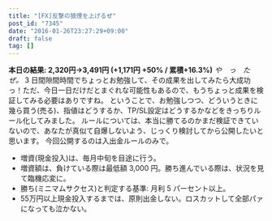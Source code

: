 ```yaml
---
title: "[FX]反撃の狼煙を上げるぜ"
post_id: "7345"
date: "2016-01-26T23:27:29+09:00"
draft: false
tag: []
---
```



**本日の結果: 2,320円→3,491円 (+1,171円 +50% / 累積+16.3%)** _や　っ　た　ぜ。_ 3 日間隙間時間でちょっとお勉強して、その成果を出してみたら大成功っ！ただ、今日一日だけだとまぐれな可能性もあるので、もうちょっと成果を検証してみる必要はありですね。  ということで、お勉強しつつ、どういうときに幾ら買う(売る)、指値はどうするか、TP/SL設定はどうするかなどをきっちりルール化してみました。 ルールについては、本当に勝てるのかまだ検証できていないので、あなたが真似て自爆しないよう、じっくり検討してから公開したいと思います。 今回公開するのは入出金ルールのみで。

  * 増資(現金投入)は、毎月中旬を目途に行う。
  * 増資額は、負けている際は最低額 3,000 円。勝ち進んでいる際は、状況を見て臨機応変に。
  * 勝ち(ミニマムサクセス)と判定する基準: 月利 5 パーセント以上。
  * 55万円以上現金投入するまでは、原則出金しない。ロスカットして全部パァになっても泣かない。
